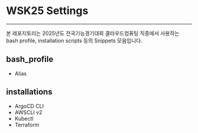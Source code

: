 # WSK25 Settings
---
본 레포지토리는 2025년도 전국기능경기대회 클라우드컴퓨팅 직종에서 사용하는 bash profile, installation scripts 등의 Snippets 모음입니다.

## bash_profile
- Alias

## installations
- ArgoCD CLI
- AWSCLI v2
- Kubectl
- Terraform